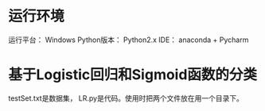 # 运行环境
运行平台： Windows 
Python版本： Python2.x 
IDE： anaconda + Pycharm

# 基于Logistic回归和Sigmoid函数的分类
testSet.txt是数据集， LR.py是代码。使用时把两个文件放在用一个目录下。